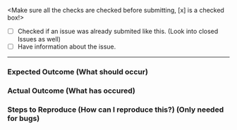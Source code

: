 <Make sure all the checks are checked before submitting, [x] is a checked box!>
- [ ] Checked if an issue was already submited like this. (Look into closed Issues as well)
- [ ] Have information about the issue.

---

### Expected Outcome (What should occur)
<Insert info here>


### Actual Outcome (What has occured)
<Insert info here>



### Steps to Reproduce (How can I reproduce this?) (Only needed for bugs)
<Insert info here>


